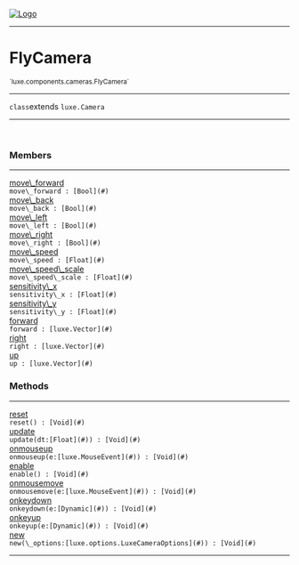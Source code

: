
[![Logo](../../../../images/logo.png)](../../../../api/index.html)

---



<h1>FlyCamera</h1>
<small>`luxe.components.cameras.FlyCamera`</small>



---

`class`extends <code><span>luxe.Camera</span></code>

---

&nbsp;
&nbsp;



<h3>Members</h3> <hr/><span class="member apipage">
                <a name="move_forward"><a class="lift" href="#move_forward">move\_forward</a></a><div class="clear"></div><code class="signature apipage">move\_forward : [Bool](#)</code><br/></span>
            <span class="small_desc_flat"></span><span class="member apipage">
                <a name="move_back"><a class="lift" href="#move_back">move\_back</a></a><div class="clear"></div><code class="signature apipage">move\_back : [Bool](#)</code><br/></span>
            <span class="small_desc_flat"></span><span class="member apipage">
                <a name="move_left"><a class="lift" href="#move_left">move\_left</a></a><div class="clear"></div><code class="signature apipage">move\_left : [Bool](#)</code><br/></span>
            <span class="small_desc_flat"></span><span class="member apipage">
                <a name="move_right"><a class="lift" href="#move_right">move\_right</a></a><div class="clear"></div><code class="signature apipage">move\_right : [Bool](#)</code><br/></span>
            <span class="small_desc_flat"></span><span class="member apipage">
                <a name="move_speed"><a class="lift" href="#move_speed">move\_speed</a></a><div class="clear"></div><code class="signature apipage">move\_speed : [Float](#)</code><br/></span>
            <span class="small_desc_flat"></span><span class="member apipage">
                <a name="move_speed_scale"><a class="lift" href="#move_speed_scale">move\_speed\_scale</a></a><div class="clear"></div><code class="signature apipage">move\_speed\_scale : [Float](#)</code><br/></span>
            <span class="small_desc_flat"></span><span class="member apipage">
                <a name="sensitivity_x"><a class="lift" href="#sensitivity_x">sensitivity\_x</a></a><div class="clear"></div><code class="signature apipage">sensitivity\_x : [Float](#)</code><br/></span>
            <span class="small_desc_flat"></span><span class="member apipage">
                <a name="sensitivity_y"><a class="lift" href="#sensitivity_y">sensitivity\_y</a></a><div class="clear"></div><code class="signature apipage">sensitivity\_y : [Float](#)</code><br/></span>
            <span class="small_desc_flat"></span><span class="member apipage">
                <a name="forward"><a class="lift" href="#forward">forward</a></a><div class="clear"></div><code class="signature apipage">forward : [luxe.Vector](#)</code><br/></span>
            <span class="small_desc_flat"></span><span class="member apipage">
                <a name="right"><a class="lift" href="#right">right</a></a><div class="clear"></div><code class="signature apipage">right : [luxe.Vector](#)</code><br/></span>
            <span class="small_desc_flat"></span><span class="member apipage">
                <a name="up"><a class="lift" href="#up">up</a></a><div class="clear"></div><code class="signature apipage">up : [luxe.Vector](#)</code><br/></span>
            <span class="small_desc_flat"></span>





<h3>Methods</h3> <hr/><span class="method apipage">
            <a name="reset"><a class="lift" href="#reset">reset</a></a> <div class="clear"></div><code class="signature apipage">reset() : [Void](#)</code><br/><span class="small_desc_flat"></span>
        </span>
    <span class="method apipage">
            <a name="update"><a class="lift" href="#update">update</a></a> <div class="clear"></div><code class="signature apipage">update(dt:[Float](#)<span></span>) : [Void](#)</code><br/><span class="small_desc_flat"></span>
        </span>
    <span class="method apipage">
            <a name="onmouseup"><a class="lift" href="#onmouseup">onmouseup</a></a> <div class="clear"></div><code class="signature apipage">onmouseup(e:[luxe.MouseEvent](#)<span></span>) : [Void](#)</code><br/><span class="small_desc_flat"></span>
        </span>
    <span class="method apipage">
            <a name="enable"><a class="lift" href="#enable">enable</a></a> <div class="clear"></div><code class="signature apipage">enable() : [Void](#)</code><br/><span class="small_desc_flat"></span>
        </span>
    <span class="method apipage">
            <a name="onmousemove"><a class="lift" href="#onmousemove">onmousemove</a></a> <div class="clear"></div><code class="signature apipage">onmousemove(e:[luxe.MouseEvent](#)<span></span>) : [Void](#)</code><br/><span class="small_desc_flat"></span>
        </span>
    <span class="method apipage">
            <a name="onkeydown"><a class="lift" href="#onkeydown">onkeydown</a></a> <div class="clear"></div><code class="signature apipage">onkeydown(e:[Dynamic](#)<span></span>) : [Void](#)</code><br/><span class="small_desc_flat"></span>
        </span>
    <span class="method apipage">
            <a name="onkeyup"><a class="lift" href="#onkeyup">onkeyup</a></a> <div class="clear"></div><code class="signature apipage">onkeyup(e:[Dynamic](#)<span></span>) : [Void](#)</code><br/><span class="small_desc_flat"></span>
        </span>
    <span class="method apipage">
            <a name="new"><a class="lift" href="#new">new</a></a> <div class="clear"></div><code class="signature apipage">new(\_options:[luxe.options.LuxeCameraOptions](#)<span></span>) : [Void](#)</code><br/><span class="small_desc_flat"></span>
        </span>
    





---

&nbsp;
&nbsp;
&nbsp;
&nbsp;